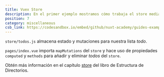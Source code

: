 ```yaml
---
title: Vuex Store
description: En el primer ejemplo mostramos cómo trabaja el store mediante una app todo
position: 7
category: miscellaneous
csb_link: https://codesandbox.io/embed/github/nuxt-academy/guides-examples/tree/master/04_directory_structure/14_store?fontsize=14&hidenavigation=1&theme=dark&view=editor
---
```


<example-intro></example-intro>

`store/todos.js` almacena estado y mutaciones para nuestra lista _todo_.

`pages/index.vue` importa `mapMutations` del `store` y hace uso de propiedades `computed` y `methods` para añadir y eliminar _todos_ del `store`.

<base-alert type="next">

Obtén más información en el capítulo [store](/docs/2.x/directory-structure/store) del libro de Estructura de Directorios.

</base-alert>

<code-sandbox :src="csb_link"></code-sandbox>
